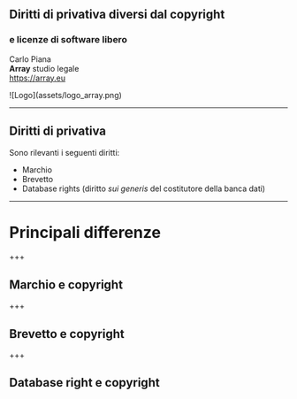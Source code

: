 ##  Diritti di privativa diversi dal copyright
### e licenze di software libero

Carlo Piana  
<span class="fa-red">**Array**</span> studio legale  
https://array.eu

<div class="borderless">
![Logo](assets/logo_array.png)
</div>

---

## Diritti di privativa

Sono rilevanti i seguenti diritti:

- Marchio
- Brevetto
- Database rights (diritto _sui generis_ del costitutore della banca dati)

---

# Principali differenze

+++

## Marchio e copyright


+++

## Brevetto e copyright

+++

## Database right e copyright

